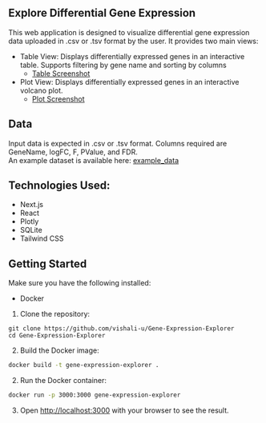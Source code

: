 ## Explore Differential Gene Expression
This web application is designed to visualize differential gene expression data uploaded in .csv or .tsv format by the user. It provides two main views:
* Table View: Displays differentially expressed genes in an interactive table. Supports filtering by gene name and sorting by columns
   * [Table Screenshot](https://drive.google.com/file/d/1UocY5uU6pFZgyDjurGxLCZ061FHcSX86/view?usp=drive_link) 
* Plot View: Displays differentially expressed genes in an interactive volcano plot.
   * [Plot Screenshot](https://drive.google.com/file/d/1IhIXKOIJKPzEnJc17PPQ7vAlaZ5gYXFm/view?usp=drive_link)



## Data
Input data is expected in .csv or .tsv format. Columns required are GeneName, logFC, F, PValue, and FDR. \
An example dataset is available here: [example_data](https://drive.google.com/file/d/1DJCb1oo0HBwpzwLZsNSoXH0uH8OBQtFu/view?usp=drive_link)

## Technologies Used:
* Next.js
* React
* Plotly
* SQLite
* Tailwind CSS

## Getting Started
Make sure you have the following installed:
* Docker

1. Clone the repository:
```
git clone https://github.com/vishali-u/Gene-Expression-Explorer
cd Gene-Expression-Explorer
```

2. Build the Docker image:

```bash
docker build -t gene-expression-explorer .
```

2. Run the Docker container:

```bash
docker run -p 3000:3000 gene-expression-explorer
```

3. Open [http://localhost:3000](http://localhost:3000) with your browser to see the result.

